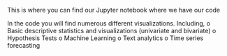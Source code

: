 This is where you can find our Jupyter notebook where we have our code

In the code you will find numerous different visualizations. Including, 
o Basic descriptive statistics and visualizations (univariate and bivariate)
o Hypothesis Tests
o Machine Learning
o Text analytics 
o Time series forecasting



